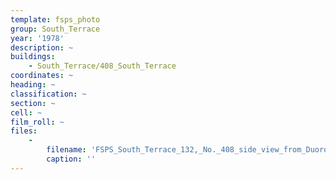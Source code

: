 ```yaml
---
template: fsps_photo
group: South_Terrace
year: '1978'
description: ~
buildings:
    - South_Terrace/408_South_Terrace
coordinates: ~
heading: ~
classification: ~
section: ~
cell: ~
film_roll: ~
files:
    -
        filename: 'FSPS_South_Terrace_132,_No._408_side_view_from_Duoro_Road,_19-6-J_1978.png'
        caption: ''
---
```

